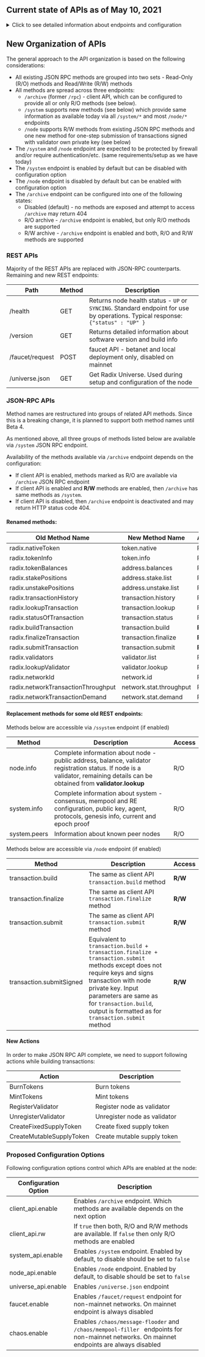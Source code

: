 
## Current state of APIs as of May 10, 2021
<details>
  <summary>Click to see detailed information about endpoints and configuration</summary>

### REST APIs

 | Path | Method | Description | Comments |
 | --- | --- | --- | --- |
 | /chaos/message-flooder | PUT | message flooder | Necessary for testnets only |
 | /chaos/mempool-filler | PUT | mempool flooder |  Necessary for testnets only |
 | /faucet/request | POST | faucet API |  Necessary for testnets and betanet only |
 | /node/parse | POST | Transaction blob parsing |  No sensitive information |
 | /node/txn | POST | Retrieve transaction blob |  No sensitive information |
 | /node/submit | POST | Submit transaction blob |  No sensitive information |
 | /node/execute | POST | Submit transaction using node private key to for signature | __Security sensitive__ |
 | /node | GET | Get information about node - public address and balance | No sensitive information |
 | /node/validator | POST | Get information about node as a validator - stakes, registration status, etc.| No sensitive information |
 | /system/config | GET | Get active configuration parameters for consensus, mempool and RE | No sensitive information |
 | /system/info | GET | Get system information - public key, agent, supported protocols | No sensitive information |
 | /system/checkpoints | GET | Get genesis txn and proof | No sensitive information |
 | /system/proof | GET | Get current proof | No sensitive information |
 | /system/epochproof | GET | Get epoch proof | No sensitive information |
 | /system/peers | GET | Get information about peer nodes | No sensitive information |
 | /universe.json | GET | Get Radix Universe | No sensitive information |

### JSON-RPC APIs

| Method | Description |
| --- | --- |
| radix.nativeToken | Information about native token |
| radix.tokenInfo | Information about specified token |
| radix.tokenBalances | Token balances at specified account |
| radix.stakePositions | Stakes made from specified account |
| radix.unstakePositions | Pending unstakes for specified account|
| radix.transactionHistory | Transaction history for specified account |
| radix.lookupTransaction | Lookup specified transaction |
| radix.statusOfTransaction | Status of specified transaction |
| radix.buildTransaction | Assemble transaction given specified actions and optional message |
| radix.finalizeTransaction | Send signed transaction and receive transaction ID|
| radix.submitTransaction | Submit signed transaction for processing by network|
| radix.validators | Get list of validators |
| radix.lookupValidator | Get information about specified validator |
| radix.networkId | Get network ID |
| radix.networkTransactionThroughput | Get number of transactions per second |
| radix.networkTransactionDemand | Get average number of transactions waiting for processing in mempool |

### Configuration Options

Following configuration options control which APIs are enabled at the node:

| Configuration Option | Description |
| --- | --- |
| client_api.enable | Enables JSON-RPC APIs|
| universe_api.enable | Enables `/universe.json` API |
| faucet.enable | Enables `/faucet/request` API |
| chaos.enable | Enables `/chaos/message-flooder` and `/chaos/mempool-filler ` APIs |

</details>

## New Organization of APIs

 The general approach to the API organization is based on the following considerations:
- All existing JSON RPC methods are grouped into two sets - Read-Only (R/O) methods and Read/Write (R/W) methods
- All methods are spread across three endpoints:
  - `/archive` (former `/rpc`) - client API, which can be configured to provide all or only R/O methods (see below).
  - `/system` supports new methods (see below) which provide same information as available today via all `/system/*`
    and most `/node/*` endpoints
  - `/node` supports R/W methods from existing JSON RPC methods and one new method for one-step submission of
    transactions signed with validator own private key (see below)
- The `/system` and `/node` endpoint are expected to be protected by firewall and/or require authentication/etc.
  (same requirements/setup as we have today)
- The `/system` endpoint is enabled by default but can be disabled with configuration option
- The `/node` endpoint is disabled by default but can be enabled with configuration option
- The `/archive` endpoint can be configured into one of the following states:
  - Disabled (default) - no methods are exposed and attempt to access `/archive` may return 404
  - R/O archive - `/archive` endpoint is enabled, but only R/O methods are supported
  - R/W archive - `/archive` endpoint is enabled and both, R/O and R/W methods are supported  

### REST APIs

Majority of the REST APIs are replaced with JSON-RPC counterparts. Remaining and new REST endpoints:

| Path | Method | Description |
| --- | --- | --- |
| /health | GET | Returns node health status - `UP` or `SYNCING`. Standard endpoint for use by operations. Typical response: `{"status" : "UP" }` |
| /version | GET | Returns detailed information about software version and build info |
| /faucet/request | POST | faucet API - betanet and local deployment only, disabled on mainnet |
| /universe.json | GET | Get Radix Universe. Used during setup and configuration of the node |

### JSON-RPC APIs

Method names are restructured into groups of related API methods.
Since this is a breaking change, it is planned to support both method names until Beta 4.

As mentioned above, all three groups of methods listed below are available via `/system` JSON RPC endpoint.

Availability of the methods available via `/archive` endpoint depends on the configuration:
 - If client API is enabled, methods marked as R/O are available via `/archive` JSON RPC endpoint
 - If client API is enabled and __R/W__ methods are enabled, then `/archive` has same methods as `/system`.
 - If client API is disabled, then `/archive` endpoint is deactivated and may return HTTP status code 404.

#### Renamed methods:

| Old Method Name | New Method Name | Access |
| --- | --- | --- |
| radix.nativeToken |token.native| R/O |
| radix.tokenInfo |token.info| R/O |
| radix.tokenBalances |address.balances| R/O |
| radix.stakePositions |address.stake.list| R/O |
| radix.unstakePositions |address.unstake.list| R/O |
| radix.transactionHistory |transaction.history| R/O |
| radix.lookupTransaction |transaction.lookup| R/O |
| radix.statusOfTransaction |transaction.status| R/O |
| radix.buildTransaction |transaction.build| __R/W__ |
| radix.finalizeTransaction |transaction.finalize| __R/W__ |
| radix.submitTransaction |transaction.submit| __R/W__ |
| radix.validators |validator.list| R/O |
| radix.lookupValidator |validator.lookup| R/O |
| radix.networkId | network.id| R/O |
| radix.networkTransactionThroughput |network.stat.throughput| R/O |
| radix.networkTransactionDemand |network.stat.demand| R/O |

#### Replacement methods for some old REST endpoints:

Methods below are accessible via `/ssystem` endpoint (if enabled)

| Method | Description | Access |
| --- | --- | --- |
| node.info | Complete information about node - public address, balance, validator registration status. If node is a validator, remaining details can be obtained from __validator.lookup__ | R/O |
| system.info | Complete information about system - consensus, mempool and RE configuration, public key, agent, protocols, genesis info, current and epoch proof | R/O |
| system.peers | Information about known peer nodes | R/O |

Methods below are accessible via `/node` endpoint (if enabled)

| Method | Description | Access |
| --- | --- | --- |
| transaction.build| The same as client API `transaction.build` method | __R/W__ |
| transaction.finalize| The same as client API `transaction.finalize` method |__R/W__ |
| transaction.submit| The same as client API `transaction.submit` method | __R/W__ |
| transaction.submitSigned| Equivalent to `transaction.build + transaction.finalize + transaction.submit` methods except does not require keys and signs transaction with node private key. Input parameters are same as for `transaction.build`, output is formatted as for `transaction.submit` method| __R/W__ |

#### New Actions
In order to make JSON RPC API complete, we need to support following actions while building transactions:

| Action | Description |
| --- | --- |
| BurnTokens | Burn tokens |
| MintTokens | Mint tokens |
| RegisterValidator | Register node as validator |
| UnregisterValidator | Unregister node as validator |
| CreateFixedSupplyToken | Create fixed supply token |
| CreateMutableSupplyToken | Create mutable supply token |

### Proposed Configuration Options

Following configuration options control which APIs are enabled at the node:

| Configuration Option | Description |
| --- | --- |
|client_api.enable | Enables `/archive` endpoint. Which methods are available depends on the next option |
|client_api.rw | If `true` then both, R/O and R/W methods are available. If `false` then only R/O methods are enabled|
|system_api.enable | Enables `/system` endpoint. Enabled by default, to disable should be set to `false`|
|node_api.enable | Enables `/node` endpoint. Enabled by default, to disable should be set to `false`|
|universe_api.enable | Enables `/universe.json` endpoint|
|faucet.enable | Enables `/faucet/request` endpoint for non-mainnet networks. On mainnet endpoint is always disabled |
|chaos.enable | Enables `/chaos/message-flooder` and `/chaos/mempool-filler ` endpoints for non-mainnet networks. On mainnet endpoints are always disabled |
